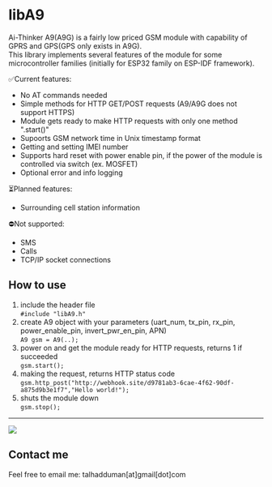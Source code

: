 # libA9
Ai-Thinker A9(A9G) is a fairly low priced GSM module with capability of GPRS and GPS(GPS only exists in A9G).  
This library implements several features of the module for some microcontroller families (initially for ESP32 family on ESP-IDF framework).

✅Current features:
  *  No AT commands needed
  *  Simple methods for HTTP GET/POST requests (A9/A9G does not support HTTPS)
  *  Module gets ready to make HTTP requests with only one method ".start()"
  *  Supoorts GSM network time in Unix timestamp format
  *  Getting and setting IMEI number
  *  Supports hard reset with power enable pin, if the power of the module is controlled via switch (ex. MOSFET)
  *  Optional error and info logging

⏳Planned features:
  *  Surrounding cell station information

⛔Not supported: 
  *  SMS
  *  Calls
  *  TCP/IP socket connections

## How to use
  1. include the header file  
     ```#include "libA9.h"```  
  2. create A9 object with your parameters (uart_num, tx_pin, rx_pin, power_enable_pin, invert_pwr_en_pin, APN)  
     ```A9 gsm = A9(..);```  
  3. power on and get the module ready for HTTP requests, returns 1 if succeeded  
     ```gsm.start();```  
  4. making the request, returns HTTP status code  
     ```gsm.http_post("http://webhook.site/d9781ab3-6cae-4f62-90df-a875d9b3e1f7","Hello world!");```  
  5. shuts the module down  
     ```gsm.stop();```  

---
[![](https://visitcount.itsvg.in/api?id=libA9&label=Repo%20views&icon=8)](https://visitcount.itsvg.in)

## Contact me
Feel free to email me: talhadduman[at]gmail[dot]com
